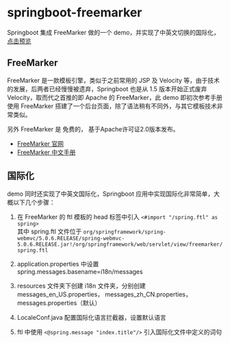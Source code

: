 # springboot-freemarker
Springboot 集成 FreeMarker 做的一个 demo，并实现了中英文切换的国际化，[点击预览](http://gentie.jverson.com:8080/freemarker/index)

## FreeMarker
FreeMarker 是一款模板引擎，类似于之前常用的 JSP 及 Velocity 等，由于技术的发展，后两者已经慢慢被遗弃，Springboot 也是从 1.5 版本开始正式废弃 Velocity，取而代之首推的即 Apache 的 FreeMarker，此 demo 即初次参考手册使用 FreeMarker 搭建了一个后台页面，除了语法稍有不同外，与其它模板技术非常类似。

另外 FreeMarker 是 免费的， 基于Apache许可证2.0版本发布。

- [FreeMarker 官网](https://freemarker.apache.org/)
- [FreeMarker 中文手册](http://freemarker.foofun.cn/toc.html)

## 国际化
demo 同时还实现了中英文国际化，Springboot 应用中实现国际化非常简单，大概以下几个步骤：

1. 在 FreeMarker 的 ftl 模板的 head 标签中引入 `<#import "/spring.ftl" as spring>`    
其中 spring.ftl 文件位于 `org/springframework/spring-webmvc/5.0.6.RELEASE/spring-webmvc-5.0.6.RELEASE.jar!/org/springframework/web/servlet/view/freemarker/spring.ftl`

2. application.properties 中设置 spring.messages.basename=i18n/messages

3. resources 文件夹下创建 i18n 文件夹，分别创建 messages_en_US.properties， messages_zh_CN.properties， messages.properties（默认）

4. LocaleConf.java 配置国际化语言拦截器，设置默认语言

5. ftl 中使用 `<@spring.message "index.title"/>` 引入国际化文件中定义的词句
